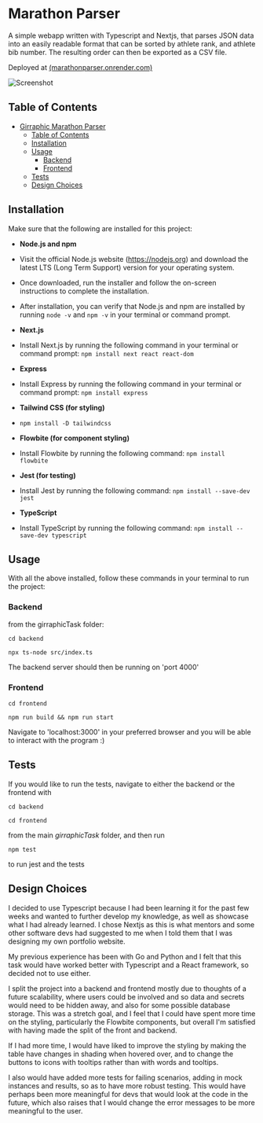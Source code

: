 # Marathon Parser

A simple webapp written with Typescript and Nextjs, that parses JSON data into an easily readable format that can be sorted by athlete rank, and athlete bib number.
The resulting order can then be exported as a CSV file.

Deployed at [(marathonparser.onrender.com) ](https://marathonparser.onrender.com/)

![Screenshot](/frontend/assets/Screenshot%202024-05-31%20at%2009.01.54.png)

## Table of Contents

- [Girraphic Marathon Parser](#girraphic-marathon-parser)
  - [Table of Contents](#table-of-contents)
  - [Installation](#installation)
  - [Usage](#usage)
    - [Backend](#backend)
    - [Frontend](#frontend)
  - [Tests](#tests)
  - [Design Choices](#design-choices)

## Installation

Make sure that the following are installed for this project:

- **Node.js and npm**
- Visit the official Node.js website (https://nodejs.org) and download the latest LTS (Long Term Support) version for your operating system.
- Once downloaded, run the installer and follow the on-screen instructions to complete the installation.
- After installation, you can verify that Node.js and npm are installed by running `node -v` and `npm -v` in your terminal or command prompt.

- **Next.js**
- Install Next.js by running the following command in your terminal or command prompt: `npm install next react react-dom`

- **Express**
- Install Express by running the following command in your terminal or command prompt: `npm install express`

- **Tailwind CSS (for styling)**
- `npm install -D tailwindcss`

- **Flowbite (for component styling)**
- Install Flowbite by running the following command: `npm install flowbite`

- **Jest (for testing)**
- Install Jest by running the following command: `npm install --save-dev jest`

- **TypeScript**
- Install TypeScript by running the following command: `npm install --save-dev typescript`

## Usage

With all the above installed, follow these commands in your terminal to run the project:

### Backend

from the girraphicTask folder:

`cd backend`

`npx ts-node src/index.ts`

The backend server should then be running on 'port 4000'

### Frontend

`cd frontend`

`npm run build && npm run start`

Navigate to 'localhost:3000' in your preferred browser and you will be able to interact with the program :)

## Tests

If you would like to run the tests, navigate to either the backend or the frontend with

`cd backend`

`cd frontend`

from the main _girraphicTask_ folder, and then run

`npm test`

to run jest and the tests

## Design Choices

I decided to use Typescript because I had been learning it for the past few weeks and wanted to further develop my knowledge, as well as showcase what I had already learned. I chose Nextjs as this is what mentors and some other software devs had suggested to me when I told them that I was designing my own portfolio website.

My previous experience has been with Go and Python and I felt that this task would have worked better with Typescript and a React framework, so decided not to use either.

I split the project into a backend and frontend mostly due to thoughts of a future scalability, where users could be involved and so data and secrets would need to be hidden away, and also for some possible database storage. This was a stretch goal, and I feel that I could have spent more time on the styling, particularly the Flowbite components, but overall I'm satisfied with having made the split of the front and backend.

If I had more time, I would have liked to improve the styling by making the table have changes in shading when hovered over, and to change the buttons to icons with tooltips rather than with words and tooltips.

I also would have added more tests for failing scenarios, adding in mock instances and results, so as to have more robust testing. This would have perhaps been more meaningful for devs that would look at the code in the future, which also raises that I would change the error messages to be more meaningful to the user.
